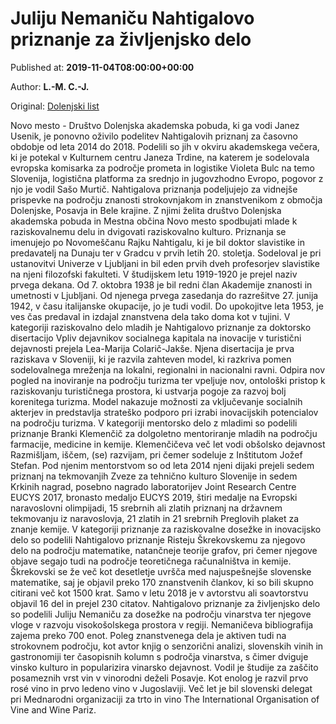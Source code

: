
# Juliju Nemaniču Nahtigalovo priznanje za življenjsko delo

Published at: **2019-11-04T08:00:00+00:00**

Author: **L.-M. C.-J.**

Original: [Dolenjski list](https://www.dolenjskilist.si/2019/11/04/227920/novice/dolenjska/Juliju_Nemanicu_Nahtigalovo_priznanje_za_zivljenjsko_delo/)

Novo mesto - Društvo Dolenjska akademska pobuda, ki ga vodi Janez Usenik, je ponovno oživilo podelitev Nahtigalovih priznanj za časovno obdobje od leta 2014 do 2018. Podelili so jih v okviru akademskega večera, ki je potekal v Kulturnem centru Janeza Trdine, na katerem je sodelovala evropska komisarka za področje prometa in logistike Violeta Bulc na temo Slovenija, logistična platforma za srednjo in jugovzhodno Evropo, pogovor z njo je vodil Sašo Murtič.
Nahtigalova priznanja podeljujejo za vidnejše prispevke na področju znanosti strokovnjakom in znanstvenikom z območja Dolenjske, Posavja in Bele krajine. Z njimi želita društvo Dolenjska akademska pobuda in Mestna občina Novo mesto spodbujati mlade k raziskovalnemu delu in dvigovati raziskovalno kulturo. Priznanja se imenujejo po Novomeščanu Rajku Nahtigalu, ki je bil doktor slavistike in predavatelj na Dunaju ter v Gradcu v prvih letih 20. stoletja. Sodeloval je pri ustanovitvi Univerze v Ljubljani in bil eden prvih dveh profesorjev slavistike na njeni filozofski fakulteti. V študijskem letu 1919-1920 je prejel naziv prvega dekana. Od 7. oktobra 1938 je bil redni član Akademije znanosti in umetnosti v Ljubljani. Od njenega prvega zasedanja do razrešitve 27. junija 1942, v času italijanske okupacije, jo je tudi vodil. Do upokojitve leta 1953, je ves čas predaval in izdajal znanstvena dela tako doma kot v tujini.
V kategoriji raziskovalno delo mladih je Nahtigalovo priznanje za doktorsko disertacijo Vpliv dejavnikov socialnega kapitala na inovacije v turistični dejavnosti prejela Lea-Marija Colarič-Jakše. Njena disertacija je prva raziskava v Sloveniji, ki je razvila zahteven model, ki razkriva pomen sodelovalnega mreženja na lokalni, regionalni in nacionalni ravni. Odpira nov pogled na inoviranje na področju turizma ter vpeljuje nov, ontološki pristop k raziskovanju turističnega prostora, ki ustvarja pogoje za razvoj bolj korenitega turizma. Model nakazuje možnosti za vključevanje socialnih akterjev in predstavlja strateško podporo pri izrabi inovacijskih potencialov na področju turizma.
V kategoriji mentorsko delo z mladimi so podelili priznanje Branki Klemenčič za dolgoletno mentoriranje mladih na področju farmacije, medicine in kemije. Klemenčičeva več let vodi obšolsko dejavnost Razmišljam, iščem, (se) razvijam, pri čemer sodeluje z Inštitutom Jožef Stefan. Pod njenim mentorstvom so od leta 2014 njeni dijaki prejeli sedem priznanj na tekmovanjih Zveze za tehnično kulturo Slovenije in sedem Krkinih nagrad, posebno nagrado laboratorijev Joint Research Centre EUCYS 2017, bronasto medaljo EUCYS 2019, štiri medalje na Evropski naravoslovni olimpijadi, 15 srebrnih ali zlatih priznanj na državnem tekmovanju iz naravoslovja, 21 zlatih in 21 srebrnih Preglovih plaket za znanje kemije.
V kategoriji priznanje za raziskovalne dosežke in inovacijsko delo so podelili Nahtigalovo priznanje Risteju Škrekovskemu za njegovo delo na področju matematike, natančneje teorije grafov, pri čemer njegove objave segajo tudi na področje teoretičnega računalništva in kemije. Škrekovski se že več kot desetletje uvršča med najuspešnejše slovenske matematike, saj je objavil preko 170 znanstvenih člankov, ki so bili skupno citirani več kot 1500 krat. Samo v letu 2018 je v avtorstvu ali soavtorstvu objavil 16 del in prejel 230 citatov.
Nahtigalovo priznanje za življenjsko delo so podelili Juliju Nemaniču za dosežke na področju vinarstva ter njegove vloge v razvoju visokošolskega prostora v regiji. Nemaničeva bibliografija zajema preko 700 enot. Poleg znanstvenega dela je aktiven tudi na strokovnem področju, kot avtor knjig o senzorični analizi, slovenskih vinih in gastronomiji ter časopisnih kolumn s področja vinarstva, s čimer dviguje vinsko kulturo in popularizira vinarsko dejavnost. Vodil je študije za zaščito posameznih vrst vin v vinorodni deželi Posavje. Kot enolog je razvil prvo rosé vino in prvo ledeno vino v Jugoslaviji. Več let je bil slovenski delegat pri Mednarodni organizaciji za trto in vino The International Organisation of Vine and Wine Pariz.
